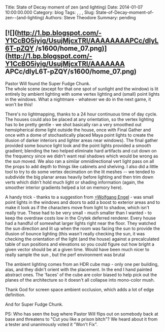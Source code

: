 Title: State of Decay moment of zen  (and lighting)
Date: 2014-01-07 10:00:00.000
Category: blog
Tags: , , , 
Slug: State-of-Decay-moment-of-zen--(and-lighting)
Authors: Steve Theodore
Summary: pending

[![](http://1.bp.blogspot.com/-Y1CcBO5iyig/UsujMjcxTRI/AAAAAAAAPCc/dIyL6T-pZQY
/s1600/home_07.png)](http://1.bp.blogspot.com/-Y1CcBO5iyig/UsujMjcxTRI/AAAAAAA
APCc/dIyL6T-pZQY/s1600/home_07.png)  
---  
Pastor Will found the Super Fudge Chunk.  
The whole scene (except for that one spot of sunlight and the window) is lit
entirely by ambient lighting with some vertex lighting and (small) point
lights in the windows. What a nightmare - whatever we do in the next game, it
won't be this!  
  
There's no lightmapping, thanks to a 24 hour continuous time of day cycle.
The houses could also be placed at any orientation, so the vertex lighting has
to be pretty gentle - we shot basically ran a very smoothed out hemsipherical
dome light outside the house, once with Final Gather and once with a dome of
stochastically placed Maya point lights to create the illusion of darker
interiors and lighter areas near windows). The final gather provided some
bounce light look and the point lights provided a smooth gradient; blending
the two helped eliminate hard artifacts and cut down on the frequency since we
didn't want real shadows which would be wrong as the sun moved.   We also ran
a similar omnidirectional vert light pass on all the props to add depth to
things like cabinets and shelving. I also did a little tool to try to do some
vertex decimation on the lit meshes -- we tended to subdivide the big planar
areas heavily before lighting and then trim down verts which didn't hold much
light or shading information (again, the smoother interior gradients helped a
lot on memory here).  
  
A handy trick - thanks to a suggestion from [+Wolfgang
Engel](https://plus.google.com/113049613359148049737)  \- was small point
lights in the windows and doors to add a boost to exterior areas and to make
it look as if the characters move from light to shadow, which isn't really
true.  These had to be very small - much smaller than I wanted - to keep the
overdraw costs low in the Crytek deferred renderer. Every house had a handful
of somewhat larger lights right near the floor. They watched the sun direction
and lit up when the room was facing the sun to provide the illusion of bounce
lighting (this wasn't really checking the sun, it was checking the orientation
of the light (and the house) against a precalculated table of sun positions
and elevations so you could figure out how bright a given vector should be at
a given time. Would have been much nicer to really sample the sun , but the
perf environment was brutal  
  
The ambient lighting comes from an HDR cube map -  only one per building,
alas, and they didn't orient with the placement.  In the end I hand painted
abstract ones.  The 'faces' of the cube are color biased to help pick out the
planes of the architecture so it doesn't all collapse into mono-color mush.  
  
Thank God for screen space ambient occlusion, which adds a lot of edge
definition.  
  
And for Super Fudge Chunk.  
  
PS: Who has seen the bug where Pastor Will flips out on somebody back at base
and threatens to "Cut you like a prison bitch"?  We heard about it from a
tester and unanimously voted it "Won't Fix".  
  
  


